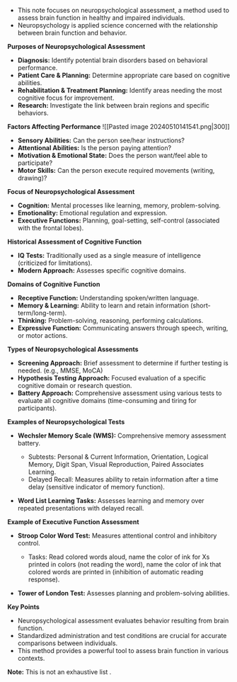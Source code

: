 - This note focuses on neuropsychological assessment, a method used to assess brain function in healthy and impaired individuals.
- Neuropsychology is applied science concerned with the relationship between brain function and behavior.

**Purposes of Neuropsychological Assessment**

- **Diagnosis:** Identify potential brain disorders based on behavioral performance.
- **Patient Care & Planning:** Determine appropriate care based on cognitive abilities.
- **Rehabilitation & Treatment Planning:** Identify areas needing the most cognitive focus for improvement.
- **Research:** Investigate the link between brain regions and specific behaviors.

**Factors Affecting Performance**
		![[Pasted image 20240510141541.png|300]]
- **Sensory Abilities:** Can the person see/hear instructions?
- **Attentional Abilities:** Is the person paying attention?
- **Motivation & Emotional State:** Does the person want/feel able to participate?
- **Motor Skills:** Can the person execute required movements (writing, drawing)?

**Focus of Neuropsychological Assessment**

- **Cognition:** Mental processes like learning, memory, problem-solving.
- **Emotionality:** Emotional regulation and expression.
- **Executive Functions:** Planning, goal-setting, self-control (associated with the frontal lobes).

**Historical Assessment of Cognitive Function**

- **IQ Tests:** Traditionally used as a single measure of intelligence (criticized for limitations).
- **Modern Approach:** Assesses specific cognitive domains.

**Domains of Cognitive Function**

- **Receptive Function:** Understanding spoken/written language.
- **Memory & Learning:** Ability to learn and retain information (short-term/long-term).
- **Thinking:** Problem-solving, reasoning, performing calculations.
- **Expressive Function:** Communicating answers through speech, writing, or motor actions.

**Types of Neuropsychological Assessments**

- **Screening Approach:** Brief assessment to determine if further testing is needed. (e.g., MMSE, MoCA)
- **Hypothesis Testing Approach:** Focused evaluation of a specific cognitive domain or research question.
- **Battery Approach:** Comprehensive assessment using various tests to evaluate all cognitive domains (time-consuming and tiring for participants).

**Examples of Neuropsychological Tests**

- **Wechsler Memory Scale (WMS):** Comprehensive memory assessment battery.
    
    - Subtests: Personal & Current Information, Orientation, Logical Memory, Digit Span, Visual Reproduction, Paired Associates Learning.
    - Delayed Recall: Measures ability to retain information after a time delay (sensitive indicator of memory function).
    
- **Word List Learning Tasks:** Assesses learning and memory over repeated presentations with delayed recall.

**Example of Executive Function Assessment**

- **Stroop Color Word Test:** Measures attentional control and inhibitory control.
    
    - Tasks: Read colored words aloud, name the color of ink for Xs printed in colors (not reading the word), name the color of ink that colored words are printed in (inhibition of automatic reading response).
    
- **Tower of London Test:** Assesses planning and problem-solving abilities.

**Key Points**

- Neuropsychological assessment evaluates behavior resulting from brain function.
- Standardized administration and test conditions are crucial for accurate comparisons between individuals.
- This method provides a powerful tool to assess brain function in various contexts.

**Note:** This is not an exhaustive list .